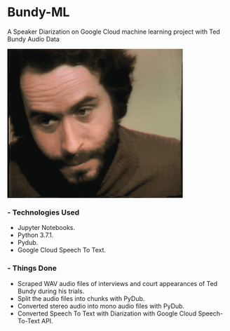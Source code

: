 # Bundy-ML
A Speaker Diarization on Google Cloud machine learning project with Ted Bundy Audio Data

<img src="https://github.com/acheamponge/Bundy-ML/blob/master/data/img/1.gif" align="middle" height="340" width="400">

### - Technologies Used
- Jupyter Notebooks.
- Python 3.7.1.
- Pydub.
- Google Cloud Speech To Text.


### - Things Done
- Scraped WAV audio files of interviews and court appearances of Ted Bundy during his trials.
- Split the audio files into chunks with PyDub.
- Converted stereo audio into mono audio files with PyDub.
- Converted Speech To Text with Diarization with Google Cloud Speech-To-Text API.

